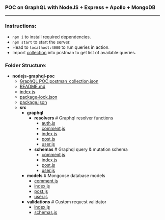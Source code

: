### POC on GraphQL with NodeJS + Express + Apollo + MongoDB
<hr/>

### Instructions:
* `npm i` to install required dependencies.
* `npm start` to start the server.
* Head to `localhost:4000` to run queries in action.
* Import [collection](GraphQL%20POC.postman_collection.json) into postman to get list of available queries.

### Folder Structure:
- __nodejs\-graphql\-poc__
   - [GraphQL POC.postman\_collection.json](GraphQL%20POC.postman_collection.json)
   - [README.md](README.md)
   - [index.js](index.js)
   - [package\-lock.json](package-lock.json)
   - [package.json](package.json)
   - __src__
     - __graphql__ 
       - __resolvers__ # Graphql resolver functions
         - [auth.js](src/graphql/resolvers/auth.js)
         - [comment.js](src/graphql/resolvers/comment.js)
         - [index.js](src/graphql/resolvers/index.js)
         - [post.js](src/graphql/resolvers/post.js)
         - [user.js](src/graphql/resolvers/user.js)
       - __schemas__ # Graphql query & mutation schema
         - [comment.js](src/graphql/schemas/comment.js)
         - [index.js](src/graphql/schemas/index.js)
         - [post.js](src/graphql/schemas/post.js)
         - [user.js](src/graphql/schemas/user.js)
     - __models__ # Mongoose database models
       - [comment.js](src/models/comment.js)
       - [index.js](src/models/index.js)
       - [post.js](src/models/post.js)
       - [user.js](src/models/user.js)
     - __validations__ # Custom request validator
       - [index.js](src/validations/index.js)
       - [schemas.js](src/validations/schemas.js)